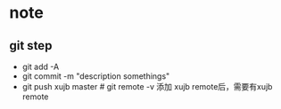 # note

## git step

* git add -A
* git commit -m "description somethings"
* git push xujb master # git remote -v 添加 xujb remote后，需要有xujb remote
